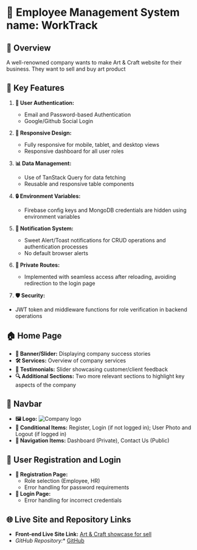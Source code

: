 # 🚀 Employee Management System  name:  WorkTrack

## 📝 Overview
A well-renowned company wants to make Art & Craft website for their business. They want to sell and buy art product 

## 🌟 Key Features

1. **🔐 User Authentication:**
   - Email and Password-based Authentication
   - Google/Github Social Login
 

2. **📱 Responsive Design:**
   - Fully responsive for mobile, tablet, and desktop views
   - Responsive dashboard for all user roles


4. **📊 Data Management:**
   - Use of TanStack Query for data fetching
   - Reusable and responsive table components

5. **🔒 Environment Variables:**
   - Firebase config keys and MongoDB credentials are hidden using environment variables

6. **🔔 Notification System:**
   - Sweet Alert/Toast notifications for CRUD operations and authentication processes
   - No default browser alerts

7. **🔐 Private Routes:**
   - Implemented with seamless access after reloading, avoiding redirection to the login page





10. **🛡️ Security:**
   - JWT token and middleware functions for role verification in backend operations

## 🏠 Home Page
- **📸 Banner/Slider:** Displaying company success stories
- **🛠️ Services:** Overview of company services
- **💬 Testimonials:** Slider showcasing customer/client feedback
- **🔍 Additional Sections:** Two more relevant sections to highlight key aspects of the company

## 🔗 Navbar
- **🖼️ Logo:** ![Company logo](https://i.ibb.co/Y7wBDqY/Work-Track-2-removebg-preview.png)
- **🔄 Conditional Items:** Register, Login (if not logged in); User Photo and Logout (if logged in)
- **📂 Navigation Items:** Dashboard (Private), Contact Us (Public)

## 🔑 User Registration and Login
- **📝 Registration Page:**
  - Role selection (Employee, HR)
  - Error handling for password requirements
- **🔐 Login Page:**
  - Error handling for incorrect credentials



## 🌐 Live Site and Repository Links
- **Front-end Live Site Link:** [Art & Craft showcase for sell]("https://craft-store-client.web.app/")
- *GitHub Repository:** [GitHub]("https://github.com/Nahidul-Islam-Siam/Craft-Art-Website")



